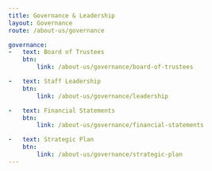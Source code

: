 ```yaml
---
title: Governance & Leadership 
layout: Governance
route: /about-us/governance

governance:
-   text: Board of Trustees
    btn:
        link: /about-us/governance/board-of-trustees

-   text: Staff Leadership
    btn:    
        link: /about-us/governance/leadership

-   text: Financial Statements
    btn:
        link: /about-us/governance/financial-statements

-   text: Strategic Plan
    btn:
        link: /about-us/governance/strategic-plan
---
```

